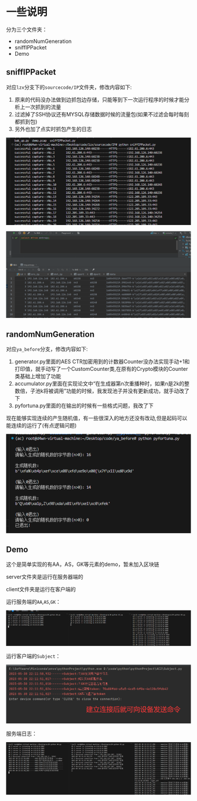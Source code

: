 # 一些说明

分为三个文件夹：

* randomNumGeneration
* sniffIPPacket
* Demo

## sniffIPPacket

对应`lzx`分支下的`sourcecode/IP`文件夹，修改内容如下:

1. 原来的代码没办法做到边抓包边存储，只能等到下一次运行程序的时候才能分析上一次抓到的流量
2. 过滤掉了SSH协议还有MYSQL存储数据时候的流量包(如果不过滤会每时每刻都抓到包)
3. 另外也加了点实时抓包产生的日志

![image-20230530220038988](Readme/image-20230530220038988.png)

![image-20230530220309587](Readme/image-20230530220309587.png)

## randomNumGeneration

对应`ya_before`分支，修改内容如下:

1. generator.py里面的AES CTR加密用到的计数器Counter没办法实现手动+1和打印值，就手动写了一个CustomCounter类,在原有的Crypto模块的Counter类基础上增加了功能
2. accumulator.py里面在实现论文中“在生成器第n次重播种时，如果n是2k的整数倍，子池k将被调用”功能的时候，我发现池子并没有更新成功，就手动改了下
3. pyfortuna.py里面的在输出的时候有一些格式问题，我改了下

现在能够实现连续的产生随机值，有一些很深入的地方还没有改动,但是起码可以能连续的运行了(有点逻辑问题)

![image-20230530220201173](Readme/image-20230530220201173.png)

## Demo

这个是简单实现的有AA，AS，GK等元素的demo，暂未加入区块链

server文件夹是运行在服务器端的

client文件夹是运行在客户端的

运行服务端的`AA`,`AS`,`GK`：

![image-20230530221124827](Readme/image-20230530221124827.png)

运行客户端的`Subject`：

![image-20230530221334510](Readme/image-20230530221334510.png)

服务端日志：

![image-20230530221427103](Readme/image-20230530221427103.png)